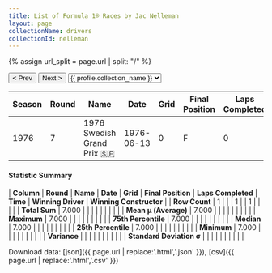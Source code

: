 ```yaml
---
title: List of Formula 1® Races by Jac Nelleman
layout: page
collectionName: drivers
collectionId: nelleman
---
```


{% assign url_split = page.url | split: "/" %}
<div id="collection-navigation">
<button onclick="selector.options[selector.selectedIndex-1].value && (window.location = selector.options[selector.selectedIndex-1].value);">&lt; Prev</button>
<button onclick="selector.options[selector.selectedIndex+1].value && (window.location = selector.options[selector.selectedIndex+1].value);">Next &gt;</button>
<select id="selector" onchange="this.options[this.selectedIndex].value && (window.location = this.options[this.selectedIndex].value);">
  {% for collectionId in site.data[page.collectionName].refs %}
    {% if collectionId == page.collectionId %}
      {% assign selected = "selected" %}
    {% else %}
      {% assign selected = "" %}
    {% endif %}
    {% assign profile = site.data[page.collectionName][collectionId].profile %}
    <option value="/f1/{{ page.collectionName }}/{{ collectionId }}/{{ url_split[4] }}" {{ selected }}>{{ profile.collection_name }}</option>
  {% endfor %}
</select>
</div>

| Season | Round | Name | Date | Grid | Final Position | Laps Completed | Time | Winning Driver | Winning Constructor |
|--|--|--|--|--|--|--|--|--|--|
| 1976 | 7 | 1976 Swedish Grand Prix 🇸🇪 | 1976-06-13 | 0 | F | 0 |   | Jody Scheckter 🇿🇦 | Tyrrell 🇬🇧 |

#### Statistic Summary

| **Column** | **Round** | **Name** | **Date** | **Grid** | **Final Position** | **Laps Completed** | **Time** | **Winning Driver** | **Winning Constructor** |
| **Row Count** | 1 |  |  | 1 |  | 1 |  |  |  |
| **Total Sum** | 7.000 |  |  |  |  |  |  |  |  |
| **Mean μ (Average)** | 7.000 |  |  |  |  |  |  |  |  |
| **Maximum** | 7.000 |  |  |  |  |  |  |  |  |
| **75th Percentile** | 7.000 |  |  |  |  |  |  |  |  |
| **Median** | 7.000 |  |  |  |  |  |  |  |  |
| **25th Percentile** | 7.000 |  |  |  |  |  |  |  |  |
| **Minimum** | 7.000 |  |  |  |  |  |  |  |  |
| **Variance** |  |  |  |  |  |  |  |  |  |
| **Standard Deviation σ** |  |  |  |  |  |  |  |  |  |

Download data: [json]({{ page.url | replace:'.html','.json' }}), [csv]({{ page.url | replace:'.html','.csv' }})
